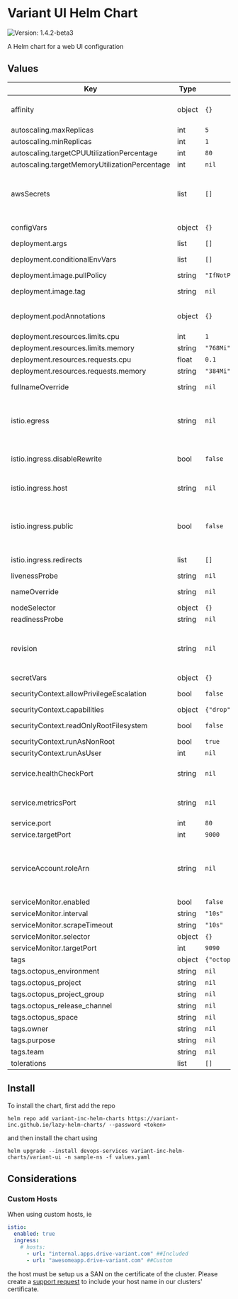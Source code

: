 # Variant UI Helm Chart

![Version: 1.4.2-beta3](https://img.shields.io/badge/Version-1.4.2--beta3-informational?style=flat-square)

A Helm chart for a web UI configuration

## Values

| Key | Type | Default | Description |
|-----|------|---------|-------------|
| affinity | object | `{}` | (map) Affinity for pod assignment ref: https://kubernetes.io/docs/concepts/configuration/assign-pod-node/#affinity-and-anti-affinity |
| autoscaling.maxReplicas | int | `5` | (int) Maximum Number of Replicas. |
| autoscaling.minReplicas | int | `1` | (int) Minimum Number of Replicas. |
| autoscaling.targetCPUUtilizationPercentage | int | `80` | (int) CPU Utilization Percentage. |
| autoscaling.targetMemoryUtilizationPercentage | int | `nil` | Memory Utilization Percentage. |
| awsSecrets | list | `[]` | A list of secrets to configure to make available to your API. Create your secret in AWS Secrets Manager as plain text.  Full contents of this secret will be mounted as a file your application can read to /app/secrets/{name} See [secrets](#secrets) for more details. |
| configVars | object | `{}` | (map) User defined environment variables are implemented here. |
| deployment.args | list | `[]` | (list) List of arguments that can be passed in the image. |
| deployment.conditionalEnvVars | list | `[]` | (list) List of Conditional Env Vars denoted by conditional (bool) and envVars (list) |
| deployment.image.pullPolicy | string | `"IfNotPresent"` | (string) IfNotPresent, Always, Never |
| deployment.image.tag | string | `nil` | The full URL of the image to be deployed containing the UI web application |
| deployment.podAnnotations | object | `{}` | (map) https://kubernetes.io/docs/concepts/overview/working-with-objects/annotations/ |
| deployment.resources.limits.cpu | int | `1` | (int) Limits CPU |
| deployment.resources.limits.memory | string | `"768Mi"` | (string) Limits Memory |
| deployment.resources.requests.cpu | float | `0.1` | (float) Requests CPU |
| deployment.resources.requests.memory | string | `"384Mi"` | (string) Request memory |
| fullnameOverride | string | `nil` | fullnameOverride completely replaces the generated name. |
| istio.egress | string | `nil` | A whitelist of external services that your API requires connection to. The whitelist applies to the entire namespace in which this chart is installed.  [These services](https://github.com/variant-inc/iaac-eks/blob/master/scripts/istio/service-entries.eps#L8) are globally whitelisted and do not require declaration. See [egress](#egress-configuration) for more details. |
| istio.ingress.disableRewrite | bool | `false` | When `true`, the path `/{target-namespace}/{helm-release-name}` will be preserved in requests to your application, else rewritten to `/` when `false` |
| istio.ingress.host | string | `nil` | The base domain that will be used to construct URLs that point to your API. This should almost always be the Octopus Variable named `DOMAIN` in the  [AWS Access Keys](https://octopus.apps.ops-drivevariant.com/app#/Spaces-22/library/variables/) |
| istio.ingress.public | bool | `false` | When `false`, an internal URL will be created that will expose your application *via OpenVPN-only*. When `true`, an additional publicly accesible URL will be created.  This API should be secured behind some authentication method when set to `true`. |
| istio.ingress.redirects | list | `[]` | Optional paths that will always redirect to internal/VPN endpoints |
| livenessProbe | string | `nil` | See [Probe](https://kubernetes.io/docs/reference/kubernetes-api/workload-resources/pod-v1/#Probe) docs |
| nameOverride | string | `nil` | nameOverride replaces the name of the chart in the Chart.yaml file |
| nodeSelector | object | `{}` | (map) Node labels for pod assignment |
| readinessProbe | string | `nil` | See [Probe](https://kubernetes.io/docs/reference/kubernetes-api/workload-resources/pod-v1/#Probe) docs |
| revision | string | `nil` | Value for a [label](https://kubernetes.io/docs/concepts/overview/working-with-objects/labels/) named `revision`  that will be applied to all objects created by a specific chart installation.  Strongly encouraged that this value corresponds to 1 of: Octopus package version, short-SHA of the commit, Octopus release version |
| secretVars | object | `{}` | (map) User defined secret variables are implemented here. |
| securityContext.allowPrivilegeEscalation | bool | `false` | (bool) Setting it to false ensures that no child process of a container can gain more privileges than its parent |
| securityContext.capabilities | object | `{"drop":["ALL"]}` | Drop All capabilities |
| securityContext.readOnlyRootFilesystem | bool | `false` | (bool) Requires that containers must run with a read-only root filesystem (i.e. no writable layer) |
| securityContext.runAsNonRoot | bool | `true` | Runs as non root. Must use numeric User in container |
| securityContext.runAsUser | int | `nil` | Runs as numeric user |
| service.healthCheckPort | string | `nil` | Optional port which serves a health check endpoint at `/health` Defaults to value of `service.targetPort` if not defined. |
| service.metricsPort | string | `nil` | Optional port which serves prometheus metrics endpoint at `/metrics` Defaults to value of `service.targetPort` if not defined. |
| service.port | int | `80` | Port for internal services to access your API |
| service.targetPort | int | `9000` | Port on your container that exposes your HTTP API |
| serviceAccount.roleArn | string | `nil` | Optional ARN of the IAM role to be assumed by your application.  If your API requires access to any AWS services, a role should be created in AWS IAM. This role should have an inline policy that describes the permissions your API needs (connect to RDS, publish to an SNS topic, read from an SQS queue, etc.). |
| serviceMonitor.enabled | bool | `false` | Service Monitor Enabled |
| serviceMonitor.interval | string | `"10s"` | Query Interval |
| serviceMonitor.scrapeTimeout | string | `"10s"` | Scrape Timeout |
| serviceMonitor.selector | object | `{}` | (map) Any label selector |
| serviceMonitor.targetPort | int | `9090` | Service Monitor Target Port |
| tags | object | `{"octopus_environment":null,"octopus_project":null,"octopus_project_group":null,"octopus_release_channel":null,"octopus_space":null,"owner":null,"purpose":null,"team":null}` | deployment tags |
| tags.octopus_environment | string | `nil` | Octopus environment name |
| tags.octopus_project | string | `nil` | Octopus project name |
| tags.octopus_project_group | string | `nil` | Octopus project group |
| tags.octopus_release_channel | string | `nil` | Octopus release name |
| tags.octopus_space | string | `nil` | Octopus space name |
| tags.owner | string | `nil` | owner of the project |
| tags.purpose | string | `nil` | purpose of the project |
| tags.team | string | `nil` | Team |
| tolerations | list | `[]` | (list) Tolerations for pod assignment |

## Install

To install the chart,
first add the repo

`helm repo add variant-inc-helm-charts https://variant-inc.github.io/lazy-helm-charts/ --password <token>`

and then install the chart using

`helm upgrade --install devops-services variant-inc-helm-charts/variant-ui -n sample-ns -f values.yaml`

## Considerations

### Custom Hosts

When using custom hosts, ie

```yaml
istio:
  enabled: true
  ingress:
    # hosts:
      - url: "internal.apps.drive-variant.com" ##Included
      - url: "awesomeapp.drive-variant.com" ##Custom
```

the host must be setup us a SAN on the certificate of the cluster. Please create a [support request](http://cloudops.ops-drivevariant.com/support) to include your host name in our clusters' certificate.
